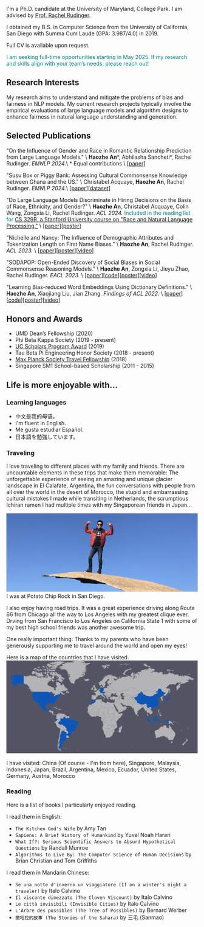 I'm a Ph.D. candidate at the University of Maryland, College Park. I am advised by [Prof. Rachel Rudinger](https://rudinger.github.io/).

I obtained my B.S. in Computer Science from the University of California, San Diego with Summa Cum Laude (GPA: 3.987/4.0) in 2019.

Full CV is available upon request.

<span style="color: teal;">I am seeking full-time opportunities starting in May 2025. If my research and skills align with your team’s needs, please reach out!</span>

## Research Interests
My research aims to understand and mitigate the problems of bias and fairness in NLP models. My current research projects typically involve the empirical evaluations of large language models and algorithm designs to enhance fairness in natural language understanding and generation.

## Selected Publications
"On the Influence of Gender and Race in Romantic Relationship Prediction from Large Language Models." \\
**Haozhe An**\*, Abhilasha Sancheti\*, Rachel Rudinger. *EMNLP 2024.*\\
\* Equal contributions \\
\[[paper](https://aclanthology.org/2024.emnlp-main.29/)\]

"Susu Box or Piggy Bank: Assessing Cultural Commonsense Knowledge between Ghana and the US." \\
Christabel Acquaye, **Haozhe An**, Rachel Rudinger. *EMNLP 2024.*\\
\[[paper](https://aclanthology.org/2024.emnlp-main.532/)\]\[[dataset](https://huggingface.co/datasets/Christabel/AMAMMERe)\]

"Do Large Language Models Discriminate in Hiring Decisions on the Basis of Race, Ethnicity, and Gender?" \\
**Haozhe An**, Christabel Acquaye, Colin Wang, Zongxia Li, Rachel Rudinger. *ACL 2024.* <span style="color: teal;">Included in the reading list for [CS 329R, a Stanford University course on "Race and Natural Language Processing."](https://web.stanford.edu/class/cs329r/)</span> \\
\[[paper](https://aclanthology.org/2024.acl-short.37/)\]\[[poster](https://drive.google.com/file/d/1QDvdE5vQ9pvShw8jIRzpTXkrco5m4tOb/view?usp=sharing)\]

"Nichelle and Nancy: The Influence of Demographic Attributes and Tokenization Length on First Name Biases." \\
**Haozhe An**, Rachel Rudinger. *ACL 2023.* \\
\[[paper](https://aclanthology.org/2023.acl-short.34/)\]\[[poster](https://drive.google.com/file/d/11dLLqfwTk_N_39thmAp0H2bsnf745NIy/view?usp=sharing)\]\[[video](https://drive.google.com/file/d/10hw5qMo_enPoIoSFIDwUIxvyXOhRRbTV/view?usp=sharing)\]

"SODAPOP: Open-Ended Discovery of Social Biases in Social Commonsense Reasoning Models." \\
**Haozhe An**, Zongxia Li, Jieyu Zhao, Rachel Rudinger. *EACL 2023.* \\
\[[paper](https://aclanthology.org/2023.eacl-main.116/)\]\[[code](https://github.com/haozhe-an/SODAPOP)\]\[[poster](https://drive.google.com/file/d/1rcdoDCqgkd_7lP25qw5yXI3k6fuGCPUa/view?usp=sharing)\]\[[video](https://drive.google.com/file/d/1xVkJEOCWdr5hQIYe6Sv0ogYhQGKAzAmi/view?usp=sharing)\]

"Learning Bias-reduced Word Embeddings Using Dictionary Definitions." \\
**Haozhe An**, Xiaojiang Liu, Jian Zhang. *Findings of ACL 2022.* \\
\[[paper](https://aclanthology.org/2022.findings-acl.90/)\]\[[code](https://github.com/haozhe-an/dd-glove)\]\[[poster](https://drive.google.com/file/d/1Jdmo2gj0C9mCdUUNh94P7Tlrdo5Opom8/view?usp=sharing)\]\[[video](https://drive.google.com/file/d/1JfYskstFD0yNbji_aDAaxP8wUPb_o-5U/view?usp=sharing)\]


## Honors and Awards
- UMD Dean’s Fellowship (2020)
- Phi Beta Kappa Society (2019 - present)
- [UC Scholars Program Award](https://ugresearch.ucsd.edu/programs/all-urh-programs/uc-scholars/index.html) (2019)
- Tau Beta Pi Engineering Honor Society (2018 - present)
- [Max Planck Society Travel Fellowship](https://cmmrs2018.mpi-sws.org/) (2018)
- Singapore SM1 School-based Scholarship (2011 - 2015)

## Life is more enjoyable with...
### Learning languages
* 中文是我的母语。
* I'm fluent in English.
* Me gusta estudiar Español.
* 日本語を勉強しています。

### Traveling 
I love traveling to different places with my family and friends. There are uncountable elements in these trips that make them memorable: The unforgettable experience of seeing an amazing and unique glacier landscape in El Calafate, Argentina, the fun conversations with people from all over the world in the desert of Morocco, the stupid and embarrassing cultural mistakes I made while transiting in Netherlands, the scrumptious Ichiran ramen I had multiple times with my Singaporean friends in Japan... 

![potatochips](IMG_3446.jpg)
I was at Potato Chip Rock in San Diego.

I also enjoy having road trips. It was a great experience driving along Route 66 from Chicago all the way to Los Angeles with my greatest clique ever. Drving from San Francisco to Los Angeles on California State 1 with some of my best high school friends was another awesome trip.

One really important thing: Thanks to my parents who have been generously supporting me to travel around the world and open my eyes!

Here is a map of the countries that I have visited.
![map](amCharts.png)

I have visited:
China (Of course - I'm from here), Singapore, Malaysia, Indonesia, Japan, Brazil, Argentina, Mexico, Ecuador, United States, Germany, Austria, Morocco

### Reading
Here is a list of books I particularly enjoyed reading.

I read them in English:
- `The Kitchen God's Wife` by Amy Tan
- `Sapiens: A Brief History of Humankind` by Yuval Noah Harari 
- `What If?: Serious Scientific Answers to Absurd Hypothetical Questions` by Randall Munroe 
- `Algorithms to Live By: The Computer Science of Human Decisions` by Brian Christian and Tom Griffiths 


I read them in Mandarin Chinese:
- `Se una notte d'inverno un viaggiatore (If on a winter's night a traveler)` by Italo Calvino
- `Il visconte dimezzato (The Cloven Viscount)` by Italo Calvino
- `Le città invisibili (Invisible Cities)` by Italo Calvino
- `L'Arbre des possibles (The Tree of Possibles)` by Bernard Werber
- `撒哈拉的故事 (The Stories of the Sahara)` by 三毛 (Sanmao)
